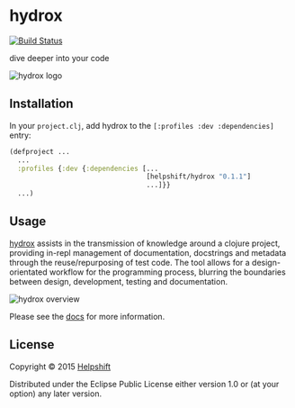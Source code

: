 # hydrox

[![Build Status](https://travis-ci.org/helpshift/hydrox.svg?branch=master)](https://travis-ci.org/helpshift/hydrox)

dive deeper into your code

![hydrox logo](https://raw.githubusercontent.com/helpshift/hydrox/master/template/assets/img/big.png)

## Installation

In your `project.clj`, add hydrox to the `[:profiles :dev :dependencies]` entry:  

```clojure
(defproject ...
  ...
  :profiles {:dev {:dependencies [...
                                  [helpshift/hydrox "0.1.1"]
                                  ...]}}
  ...)
```

## Usage

[hydrox](https://www.github.com/helpshift/hydrox) assists in the transmission of knowledge around a clojure project, providing in-repl management of documentation, docstrings and metadata through the reuse/repurposing of test code. The tool allows for a design-orientated workflow for the programming process, blurring the boundaries between design, development, testing and documentation.

![hydrox overview](https://raw.githubusercontent.com/helpshift/hydrox/master/template/assets/img/hydrox-overview.png)

Please see the [docs](http://helpshift.github.io/hydrox) for more information.

## License

Copyright © 2015 [Helpshift](https://www.helpshift.com/)

Distributed under the Eclipse Public License either version 1.0 or (at
your option) any later version.
